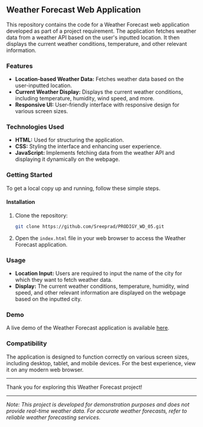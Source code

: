 ## Weather Forecast Web Application

This repository contains the code for a Weather Forecast web application developed as part of a project requirement. The application fetches weather data from a weather API based on the user's inputted location. It then displays the current weather conditions, temperature, and other relevant information.

### Features

- **Location-based Weather Data:** Fetches weather data based on the user-inputted location.
- **Current Weather Display:** Displays the current weather conditions, including temperature, humidity, wind speed, and more.
- **Responsive UI:** User-friendly interface with responsive design for various screen sizes.

### Technologies Used

- **HTML:** Used for structuring the application.
- **CSS:** Styling the interface and enhancing user experience.
- **JavaScript:** Implements fetching data from the weather API and displaying it dynamically on the webpage.

### Getting Started

To get a local copy up and running, follow these simple steps.

#### Installation

1. Clone the repository:
    ```sh
    git clone https://github.com/Sreeprad/PRODIGY_WD_05.git
    ```
2. Open the `index.html` file in your web browser to access the Weather Forecast application.

### Usage

- **Location Input:** Users are required to input the name of the city for which they want to fetch weather data.
- **Display:** The current weather conditions, temperature, humidity, wind speed, and other relevant information are displayed on the webpage based on the inputted city.

### Demo

A live demo of the Weather Forecast application is available [here](https://sreeprad.github.io/PRODIGY_WD_05/).

### Compatibility

The application is designed to function correctly on various screen sizes, including desktop, tablet, and mobile devices. For the best experience, view it on any modern web browser.

---

Thank you for exploring this Weather Forecast project!

---

*Note: This project is developed for demonstration purposes and does not provide real-time weather data. For accurate weather forecasts, refer to reliable weather forecasting services.*